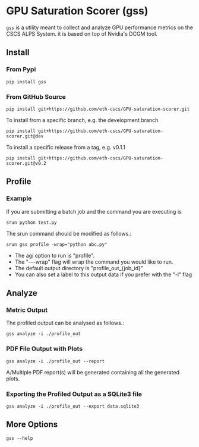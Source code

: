 # GPU Saturation Scorer (gss)
`gss` is a utility meant to collect and analyze GPU performance metrics on the CSCS ALPS System. it is based on top of Nvidia's DCGM tool.

## Install
### From Pypi
```
pip install gss
```

### From GitHub Source
```
pip install git+https://github.com/eth-cscs/GPU-saturation-scorer.git
```
To install from a specific branch, e.g. the development branch
```
pip install git+https://github.com/eth-cscs/GPU-saturation-scorer.git@dev
```
To install a specific release from a tag, e.g. v0.1.1
```
pip install git+https://github.com/eth-cscs/GPU-saturation-scorer.git@v0.2
```

## Profile
### Example
If you are submitting a batch job and the command you are executing is 
```
srun python test.py
```
The srun command should be modified as follows.:
```
srun gss profile -wrap="python abc.py"
```
* The agi option to run is "profile".
* The "---wrap" flag will wrap the command you would like to run.
* The default output directory is "profile_out_{job_id}"
* You can also set a label to this output data if you prefer with the "-l" flag

## Analyze
### Metric Output
The profiled output can be analysed as follows.:
```
gss analyze -i ./profile_out
```
### PDF File Output with Plots
```
gss analyze -i ./profile_out --report
```
A/Multiple PDF report(s) will be generated containing all the generated plots.

### Exporting the Profiled Output as a SQLite3 file
```
gss analyze -i ./profile_out --export data.sqlite3
```
## More Options
```
gss --help
```

